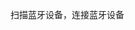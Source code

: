 <!--
 * @Descripttion: 
 * @version: 0.1.0
 * @Author: rainstsam
 * @Date: 2021-09-10 23:37:00
 * @LastEditors: rainstsam
 * @LastEditTime: 2021-09-10 23:38:03
-->
扫描蓝牙设备，连接蓝牙设备